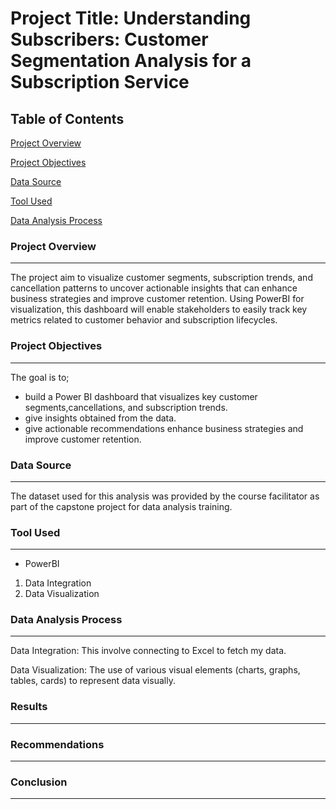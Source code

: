 # Project Title: Understanding Subscribers: Customer Segmentation Analysis for a Subscription Service

## Table of Contents
[Project Overview](#project-overview)

[Project Objectives](#project-objectives)

[Data Source](#data-source)

[Tool Used](#tool-used)

[Data Analysis Process](#data-analysis-process)

### Project Overview
---

The project aim to visualize customer segments, subscription trends, and cancellation patterns to uncover actionable insights that can enhance business strategies and improve customer retention. Using PowerBI for visualization, this dashboard will enable stakeholders to easily track key metrics related to customer behavior and subscription lifecycles.

### Project Objectives
---
The goal is to;
- build a Power BI dashboard that visualizes key customer segments,cancellations, and subscription trends.
- give insights obtained from the data.
- give actionable recommendations enhance business strategies and improve customer retention.
   
### Data Source
---
The dataset used for this analysis was provided by the course facilitator as part of the capstone project for data analysis training.

### Tool Used
---
- PowerBI
  
1. Data Integration
2. Data Visualization

###  Data Analysis Process
---

Data Integration: This involve connecting to Excel to fetch my data.

Data Visualization: The use of various visual elements (charts, graphs, tables, cards) to represent data visually.

### Results
---

### Recommendations
---

### Conclusion
---
